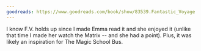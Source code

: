 ```yaml
---
goodreads: https://www.goodreads.com/book/show/83539.Fantastic_Voyage
---
```


I know F.V. holds up since I made Emma read it and she enjoyed it (unlike that time I made her watch the Matrix -- and she had a point).
Plus, it was likely an inspiration for The Magic School Bus.
